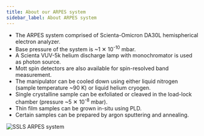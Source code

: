 ```yaml
---
title: About our ARPES system
sidebar_label: About ARPES system
---
```


- The ARPES system comprised of Scienta-Omicron DA30L hemispherical electron
analyzer.
- Base pressure of the system is ~1&nbsp;✕&nbsp;10<sup>-10</sup> mbar.
- A Scienta VUV-5k helium discharge lamp with monochromator is used as photon
source.
- Mott spin detectors are also available for spin-resolved band measurement.
- The manipulator can be cooled down using either liquid nitrogen (sample
temperature ~90&nbsp;K) or liquid helium cryogen.
- Single crystalline sample can be exfoliated or cleaved in the load-lock
chamber (pressure ~5&nbsp;✕&nbsp;10<sup>-8</sup> mbar).
- Thin film samples can be grown in-situ using PLD.
- Certain samples can be prepared by argon sputtering and annealing.

<picture>
  <source type="image/webp" srcSet={require("/img/ARPES-station.webp").default} />
  <img src={require("/img/ARPES-station.jpg").default} alt="SSLS ARPES system" />
</picture>
